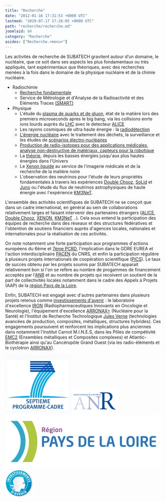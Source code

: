 ```yaml
---
title: "Recherche"
date: "2012-01-16 17:31:53 +0000 UTC"
lastmod: "2019-07-17 17:26:05 +0000 UTC"
path: "recherche/recherche.md"
joomlaid: 84
category: "Recherche"
asides: ["Recherche.+menu+"]
---
```

Les activités de recherche de SUBATECH gravitent autour d’un domaine, le nucléaire, que ce soit dans ses aspects les plus fondamentaux ou très appliqués, tant expérimentaux que théoriques, avec des recherches menées à la fois dans le domaine de la physique nucléaire et de la chimie nucléaire.

*   Radiochimie
    *   [Recherche fondamentale](/recherche/radiochimie/radiochimie-presentation)
    *   Service de Métrologie et d'Analyse de la Radioactivité et des Eléments Traces [(SMART)](SMART/web/index.html)
*   Physique
    *   L'étude du [plasma de quarks et de gluon](/recherche/plasma/presentation-groupe-plasma), état de la matière lors des premiers microseconds apres le big bang, via les collisions enrte ions lourds auprès du [LHC](http://www.lhc-france.fr/) avec le detecteur [ALICE](http://aliweb.cern.ch/)
    *   Les rayons cosmiques de ultra haute énergie : la [radiodétection](/recherche/astro/astro-presentation)
    *   [L'énergie nucléaire](/recherche/sen/erdre-presentation) avec le traitement des déchets, la surveillance et les études de [scénarios électro-nucléaires](fr/recherche/univers-a-haute-energie/neutrino/activites-de-recherche/scenarios-electro-nucleaires)
    *   [Production de radio-isotopes pour des applications médicales, analyse non-destructive de matériaux, capteurs pour la robotique](/recherche/prisma/presentation)
    *   La [théorie](/recherche/theorie/theoriehe-presentation), depuis les basses énergies jusqu'aux plus hautes énergies dans l'Univers
    *   Le [Xenon liquide](/recherche/xenon/presentation) au service de l'imagerie médicale et de la recherche de la matière noire
    *   L'observation des neutrinos pour l'étude de leurs propriétés fondamentales à travers les expériences [Double Chooz](fr/recherche/univers-a-haute-energie/neutrino/activites-de-recherche/double-chooz), [SoLid](fr/recherche/univers-a-haute-energie/neutrino/activites-de-recherche/solid) et [Juno](fr/recherche/univers-a-haute-energie/neutrino/activites-de-recherche/juno) ou l'étude du flux de neutrinos astrophysiques de haute énergie avec l'expérience [KM3NeT](fr/recherche/univers-a-haute-energie/neutrino/activites-de-recherche/km3net).

L'ensemble des activités scientifiques de SUBATECH ne se conçoit que dans un cadre international, en général au sein de collaborations relativement larges et faisant intervenir des partenaires étrangers ([ALICE](http://aliweb.cern.ch/), [Double Chooz](http://doublechooz.in2p3.fr), [XENON](http://xenon1t.org/), [KM3NeT](http://www.km3net.org/) ..). Cela sous entend la participation des équipes de recherche dans des réseaux et des structures fédératives et l'obtention de soutiens financiers auprès d'agences locales, nationales et internationales pour la réalisation de ces activités.  

On note notamment une forte participation aux programmes d'actions européens du 6ème et [7ème PCRD](http://cordis.europa.eu/fp7/home_fr.html), l'implication dans le GDRE EUREA et l'action interdisciplinaire [PACEN](http://www.cnrs.fr/prg/PIR/programmes/energie-aval/pacen/pacen.htm) du CNRS, et enfin la participation régulière à plusieurs projets internationals de coopération scientifique ([PICS](https://dri-dae.cnrs-dir.fr/spip.php?article155)). Le taux de succès obtenu par les projets soumis par SUBATECH apparait relativement bon si l'on se refère au nombre de progammes de financement acceptés par l'[ANR](http://www.agence-nationale-recherche.fr/) et au nombre de projets qui recoivent un soutient de la part de collectivités locales notamment dans le cadre des Appels à Projets (AAP) de la [région Pays de la Loire](http://www.paysdelaloire.fr/).

Enfin, SUBATECH est engagé avec d'autres partenaires dans plusieurs projets retenus comme [investissements d'avenir](http://www.enseignementsup-recherche.gouv.fr/pid24578/investissements-d-avenir.html) : le laboratoire d'excellence [IRON](http://cache.media.enseignementsup-recherche.gouv.fr/file/Fiches_Labex_2/65/9/IRON_207659.pdf) (Radiopharmaceutiques Innovants en Oncologie et Neurologie), l'équipement d'excellence [ARRONAX+](http://cache.media.enseignementsup-recherche.gouv.fr/file/Fiches_equipex_vague_2/00/9/ARRONAXPLUS_203009.pdf) (Nucléaire pour la Santé) et l'Institut de Recherche Technologique [Jules Verne](http://media.enseignementsup-recherche.gouv.fr/file/Fiches_IRT/39/6/Dossier_de_presentation_des_IRT_3_176396.pdf) (technologies avancées de production, composites, métalliques, structures hybrides). Ces engagements poursuivent et renforcent les implications plus anciennes dans notamment l'Institut Carnot M.I.N.E.S, dans les Pôles de compétivité [EMC2](http://www.pole-emc2.fr/) (Ensembles métalliques et Composites complexes) et Atlantic-Biothérapie ainsi qu'au Cancéropôle Grand Ouest (via les radio-éléments et le cyclotron [ARRONAX](http://www.cyclotron-nantes.fr/)).

[![Image-11-2](images/Image-11-2.png)](http://cordis.europa.eu/fp7/home_fr.html)[![logoANR](images/logoANR.gif)](http://www.agence-nationale-recherche.fr/)[![RVB-PDL Institutionnel](images/RVB-PDL_Institutionnel.jpg)](http://www.paysdelaloire.fr/)[![medaille-investissements-avenir 174551.80](images/medaille-investissements-avenir_174551.80.jpg)](http://www.enseignementsup-recherche.gouv.fr/pid24578/investissements-d-avenir.html)
